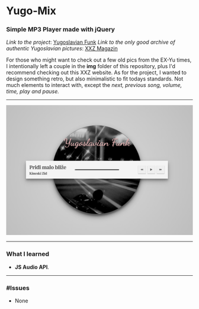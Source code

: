 
# Yugo-Mix
### Simple MP3 Player made with jQuery

*Link to the project*: [Yugoslavian Funk](https://sabanovics.com/YugoMix/)
*Link to the only good archive of authentic Yugoslavian pictures*: [XXZ Magazin](https://www.xxzmagazin.com/)

For those who might want to check out a few old pics from the EX-Yu times, I intentionally left a couple in the **img** folder of this repository, plus I'd recommend checking out this XXZ website. As for the project, I wanted to design something retro, but also minimalistic to fit todays standards. Not much elements to interact with, except the *next, previous song, volume, time, play and pause.* 

 ___
![Project Image](https://raw.githubusercontent.com/SeadSabanovic/Yugo-Mix/main/img/snip1.PNG)
___

### What I learned
* **JS Audio API**.

___
### #Issues
* None

